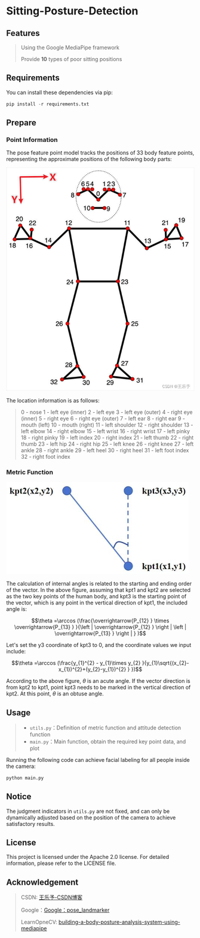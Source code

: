 # Sitting-Posture-Detection

## Features

> Using the Google MediaPipe framework
>
> Provide **10** types of poor sitting positions

## Requirements

You can install these dependencies via pip:

```python
pip install -r requirements.txt
```

## Prepare

### Point Information

The pose feature point model tracks the positions of 33 body feature points, representing the approximate positions of the following body parts:



![Pose-Landmark](./Pose-Landmark.png)



The location information is as follows:



> 0 - nose
> 1 - left eye (inner)
> 2 - left eye
> 3 - left eye (outer)
> 4 - right eye (inner)
> 5 - right eye
> 6 - right eye (outer)
> 7 - left ear
> 8 - right ear
> 9 - mouth (left)
> 10 - mouth (right)
> 11 - left shoulder
> 12 - right shoulder
> 13 - left elbow
> 14 - right elbow
> 15 - left wrist
> 16 - right wrist
> 17 - left pinky
> 18 - right pinky
> 19 - left index
> 20 - right index
> 21 - left thumb
> 22 - right thumb
> 23 - left hip
> 24 - right hip
> 25 - left knee
> 26 - right knee
> 27 - left ankle
> 28 - right ankle
> 29 - left heel
> 30 - right heel
> 31 - left foot index
> 32 - right foot index

### Metric Function

![Vector_Angle](./Vector_Angle.jpg)





The calculation of internal angles is related to the starting and ending order of the vector. In the above figure, assuming that kpt1 and kpt2 are selected as the two key points of the human body, and kpt3 is the starting point of the vector, which is any point in the vertical direction of kpt1, the included angle is:


$$\theta =\arccos (\frac{\overrightarrow{P_{12} } \times \overrightarrow{P_{13} } }{\left | \overrightarrow{P_{12} } \right | \left | \overrightarrow{P_{13} } \right | } )$$


Let's set the y3 coordinate of kpt3 to 0, and the coordinate values we input include:


$$\theta =\arccos (\frac{y_{1}^{2} - y_{1}\times y_{2}  }{y_{1}\sqrt{(x_{2}-x_{1})^{2}+(y_{2}-y_{1})^{2} } })$$


According to the above figure, $\theta$ is an acute angle. If the vector direction is from kpt2 to kpt1, point kpt3 needs to be marked in the vertical direction of kpt2. At this point, $\theta$ is an obtuse angle.

## Usage



>  - `utils.py`：Definition of metric function and attitude detection function   
>  - `main.py`：Main function, obtain the required key point data, and plot



Running the following code can achieve facial labeling for all people inside the camera:

```python
python main.py
```

## Notice

The judgment indicators in `utils.py` are not fixed, and can only be dynamically adjusted based on the position of the camera to achieve satisfactory results.

## License

This project is licensed under the Apache 2.0 license. For detailed information, please refer to the LICENSE file.

## Acknowledgement

> CSDN: [王乐予-CSDN博客](https://blog.csdn.net/qq_42856191?type=blog)
>
> Google：[Google：pose_landmarker](https://ai.google.dev/edge/mediapipe/solutions/vision/pose_landmarker?hl=zh-cn)
>
> LearnOpneCV: [building-a-body-posture-analysis-system-using-mediapipe](https://learnopencv.com/building-a-body-posture-analysis-system-using-mediapipe/)

